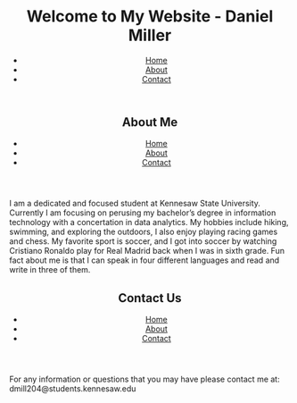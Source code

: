 <html lang="en">
<head>
    <meta charset="UTF-8">
    <meta name="viewport" content="width=device-width, initial-scale=1.0">
</head>
<body>
    <header>
        <h1>Welcome to My Website - Daniel Miller</h1>
        <nav>
            <ul>
                <li><a href="index.html">Home</a></li>
                <li><a href="#About">About</a></li>
                <li><a href="#Contact">Contact</a></li>
            </ul>
        </nav>
    </header>
    <main>
    </main>
    <footer>
    </footer>
</body>
</html>






<section id="About">

<html lang="en">
<head>
    <meta charset="UTF-8">
    <meta name="viewport" content="width=device-width, initial-scale=1.0">
</head>
<body>
    <header>
        <h1>About Me</h1>
        <nav>
            <ul>
                <li><a href="index.html">Home</a></li>
                <li><a href="#About">About</a></li>
                <li><a href="#Contact">Contact</a></li>
            </ul>
        </nav>
    </header>
    <main>
        <p>I am a dedicated and focused student at Kennesaw State University. Currently I am focusing on perusing my bachelor’s degree in information technology with a concertation in data analytics. My hobbies include hiking, swimming, and exploring the outdoors, I also enjoy playing racing games and chess. My favorite sport is soccer, and I got into soccer by watching Cristiano Ronaldo play for Real Madrid back when I was in sixth grade. Fun fact about me is that I can speak in four different languages and read and write in three of them. </p>
    </main>
    <footer>
    </footer>
</body>
</html>
</section>



<section id="Contact">

<html lang="en">
<head>
    <meta charset="UTF-8">
    <meta name="viewport" content="width=device-width, initial-scale=1.0">
</head>
<body>
    <header>
        <h1>Contact Us</h1>
        <nav>
            <ul>
                <li><a href="index.html">Home</a></li>
                <li><a href="#About">About</a></li>
                <li><a href="#Contact">Contact</a></li>
            </ul>
        </nav>
    </header>
    <main>
        <p>For any information or questions that you may have please contact me at: dmill204@students.kennesaw.edu</p>
    </main>
    <footer>
    </footer>
</body>
</html>
</section>
